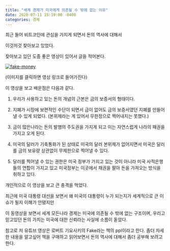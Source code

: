 ```yaml
---
title: "세계 경제가 미국에게 의존될 수 밖에 없는 이유"
date: 2020-07-11 15:19:00 -0400
categories: 경제
---
```


최근 들어 비트코인에 관심을 가지게 되면서 돈의 역사에 대해서

 이것저것 찾아보고 있었다.

 찾아보고 있던 도중 좋은 영상이 있어서 글을 적어본다.

[![fake-money](https://i.ytimg.com/an_webp/jqeXqLJMYl0/mqdefault_6s.webp?du=3000&sqp=CIa_o_8F&rs=AOn4CLC0uscCyVtCxIEykda8bYFwcT7pQA
)](https://www.youtube.com/watch?v=jqeXqLJMYl0&t=3s) 

(이미지를 클릭하면 영상 링크로 들어가진다)

이 영상을 보고 배운점은 다음과 같다.

1. 우리가 사용하고 있는 돈의 개념의 근본은 금의 보증서의 형태이다.

2. 지폐가 시장에 보편적인 수단이 되면서 금이 없어도 금의 보증서였던 지폐를 만들어 낼 수 있게 되었다. (본위제라는 게 있어서 무한정으로 찍어내지는 못했다.)

3. 금이 많은나라는 돈의 발행의 주도권을 가지게 되고 이는 자연스럽게 나라의 패권을 가지고 오게 된다.

4. 미국의 달러가 기축통화가 된 상태로 미국의 달러 본위제가 없어지면서 미국은 달러를 금의 보유량 상관없이 무제한으로 찍어낼 수 있다.

5. 달러를 찍어낼 수 있는 권한은 미국 정부가 가지고 있는 것이 아니라 미국 사적은행들의 연합이 가지고 있고 미국정부는 이곳에서 채권을 팔아 돈을 가져오는 방식을 취하고 있다.

개인적으로 이 영상을 보고 큰 충격을 먹었다.

 최근에 미국 대통령 대선을 보면서 왜 미국의 대통령이 누가 되는지가 세계적으로 큰 이슈가 될지 이해가 안됐지만
 
  이 동영상을 보면서 세계 모든나라 경제는 미국에 의존될 수 밖에 없는 구조이며, 우리고 믿고있던 돈의 가치는 미국에 대한 신뢰라는 사실에 소름이 돋았다.

  참고로 저 유튜브 영상은 로버트 기요사키의 Fake라는 책의 ppl이라고 한다. 좀더 자세한 내용을 알고싶어 책을 구매하고 읽어보면서 돈의 역사에 대해서 좀더 공부해 보려고 한다.

